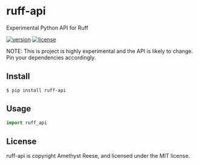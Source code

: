 # ruff-api

Experimental Python API for Ruff

[![version](https://img.shields.io/pypi/v/ruff-api.svg)](https://pypi.org/project/ruff-api)
[![license](https://img.shields.io/pypi/l/ruff-api.svg)](https://github.com/amyreese/ruff-api/blob/main/LICENSE)


NOTE: This is project is highly experimental and the API is likely to change.
Pin your dependencies accordingly.


Install
-------

```shell-session
$ pip install ruff-api
```


Usage
-----

```py
import ruff_api
```


License
-------

ruff-api is copyright Amethyst Reese, and licensed under the MIT license.
